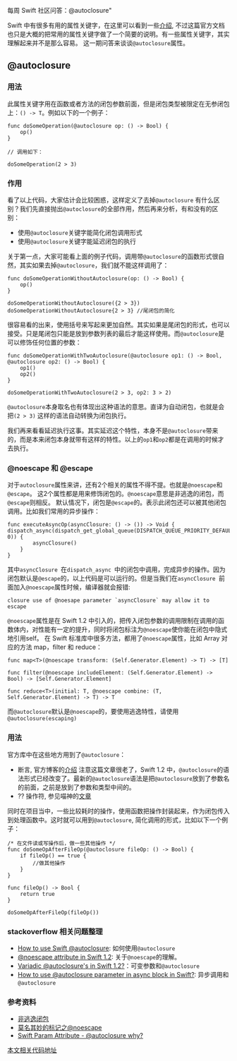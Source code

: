 每周 Swift 社区问答：@autoclosure"


Swift 中有很多有用的属性关键字，在这里可以看到一些[介绍](https://developer.apple.com/library/ios/documentation/Swift/Conceptual/Swift_Programming_Language/Attributes.html), 不过这篇官方文档也只是大概的把常用的属性关键字做了一个简要的说明。有一些属性关键字，其实理解起来并不是那么容易。
这一期问答来谈谈`@autoclosure`属性。




## @autoclosure

### 用法
此属性关键字用在函数或者方法的闭包参数前面，但是闭包类型被限定在无参闭包上：`() -> T`。例如以下的一个例子：

    func doSomeOperation(@autoclosure op: () -> Bool) {
        op()
    }
    
    // 调用如下：
    
    doSomeOperation(2 > 3)

### 作用
看了以上代码，大家估计会比较困惑，这样定义了去掉`@autoclosure` 有什么区别？我们先直接抛出`@autoclosure`的全部作用，然后再来分析，有和没有的区别：

* 使用`@autoclosure`关键字能简化闭包调用形式
* 使用`@autoclosure`关键字能延迟闭包的执行

关于第一点，大家可能看上面的例子代码，调用带`@autoclosure`的函数形式很自然，其实如果去掉`@autoclosure`，我们就不能这样调用了：

    func doSomeOperationWithoutAutoclosure(op: () -> Bool) {
        op()
    }
    
    doSomeOperationWithoutAutoclosure({2 > 3})
    doSomeOperationWithoutAutoclosure{2 > 3} //尾闭包的简化

很容易看的出来，使用括号来写起来更加自然。其实如果是尾闭包的形式，也可以接受。只是尾闭包只能是放到参数列表的最后才能这样使用。而`@autoclosure`是可以修饰任何位置的参数：

    func doSomeOperationWithTwoAutoclosure(@autoclosure op1: () -> Bool, @autoclosure op2: () -> Bool) {
        op1()
        op2()
    }
    
    doSomeOperationWithTwoAutoclosure(2 > 3, op2: 3 > 2)

`@autoclosure`本身取名也有体现出这种语法的意思。直译为自动闭包，也就是会把`(2 > 3)` 这样的语法自动转换为闭包执行。


我们再来看看延迟执行这事。其实延迟这个特性，本身不是`@autoclosure`带来的，而是本来闭包本身就带有这样的特性。以上的`op1`和`op2`都是在调用的时候才去执行。



### @noescape 和 @escape
对于`autoclosure`属性来讲，还有2个相关的属性不得不提。也就是`@noescape`和`@escape`。
这2个属性都是用来修饰闭包的。`@noescape`意思是非逃逸的闭包，而`@escape`则相反。
默认情况下，闭包是`@escape`的。表示此闭包还可以被其他闭包调用。比如我们常用的异步操作：

    func executeAsyncOp(asyncClosure: () -> ()) -> Void {
    dispatch_async(dispatch_get_global_queue(DISPATCH_QUEUE_PRIORITY_DEFAULT, 0)) {
            asyncClosure()
        }
    }
其中`asyncClosure `在`dispatch_async `中的闭包中调用，完成异步的操作。因为闭包默认是`@escape`的，以上代码是可以运行的。但是当我们在`asyncClosure `前面加入`@noescape`属性时候，编译器就会报错:

    closure use of @noesape parameter `asyncClosure` may allow it to escape

`@noescape`属性是在 Swift 1.2 中引入的，把传入闭包参数的调用限制在调用的函数体内，对性能有一定的提升，同时将闭包标注为`@noescape`使你能在闭包中隐式地引用self。
在 Swift 标准库中很多方法，都用了`@noescape`属性，比如 Array 对应的方法 map，filter 和 reduce：


    func map<T>(@noescape transform: (Self.Generator.Element) -> T) -> [T]
    
    func filter(@noescape includeElement: (Self.Generator.Element) -> Bool) -> [Self.Generator.Element]
    
    func reduce<T>(initial: T, @noescape combine: (T, Self.Generator.Element) -> T) -> T

而`@autoclosure`默认是`@noescape`的，要使用逃逸特性，请使用`@autoclosure(escaping)`



### 用法

官方库中在这些地方用到了`@autoclosure`：
* 断言, 官方博客的[介绍](https://developer.apple.com/swift/blog/?id=4)
注意这篇文章很老了，Swift 1.2 中，`@autoclosure`的语法形式已经改变了。最新的`@autoclosure`语法是把`@autoclosure`放到了参数名的前面，之前是放到了参数和类型中间的。
* ?? 操作符, 参见喵神的[文章](http://swifter.tips/autoclosure/)

同时在项目当中，一些比较耗时的操作，使用函数把操作封装起来，作为闭包传入到处理函数中。这时就可以用到`@autoclosure`, 简化调用的形式，比如以下一个例子：

    /* 在文件读或写操作后，做一些其他操作 */
    func doSomeOpAfterFileOp(@autoclosure fileOp: () -> Bool) {
        if fileOp() == true {
            //做其他操作
        }
    }
    
    func fileOp() -> Bool {
        return true
    }
    
    doSomeOpAfterFileOp(fileOp())


### stackoverflow 相关问题整理

* [How to use Swift @autoclosure](http://stackoverflow.com/questions/24102617/how-to-use-swift-autoclosure): 如何使用`@autoclosure`
* [@noescape attribute in Swift 1.2](http://stackoverflow.com/questions/28427436/noescape-attribute-in-swift-1-2): 关于`@noescape`的理解。
* [Variadic @autoclosure's in Swift 1.2?](http://stackoverflow.com/questions/29750244/variadic-autoclosures-in-swift-1-2)：可变参数和`@autoclosure`
* [How to use @autoclosure parameter in async block in Swift?](http://stackoverflow.com/questions/30385467/how-to-use-autoclosure-parameter-in-async-block-in-swift): 异步调用和`@autoclosure`




### 参考资料
* [非逃逸闭包](http://wiki.jikexueyuan.com/project/swift/chapter2/07_Closures.html#nonescaping_closures)
* [莫名其妙的标记之@noescape](http://www.jianshu.com/p/c7e070888d0c)
* [Swift Param Attribute - @autoclosure why?](http://cn.v2ex.com/t/197563)

[本文相关代码地址](https://github.com/SwiftGGTeam/SwiftCommunityWeeklyQA/tree/master/20160406)






